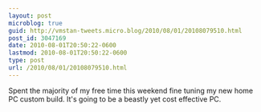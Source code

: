 ```yaml
---
layout: post
microblog: true
guid: http://vmstan-tweets.micro.blog/2010/08/01/20108079510.html
post_id: 3047169
date: 2010-08-01T20:50:22-0600
lastmod: 2010-08-01T20:50:22-0600
type: post
url: /2010/08/01/20108079510.html
---
```

Spent the majority of my free time this weekend fine tuning my new home PC custom build. It's going to be a beastly yet cost effective PC.
